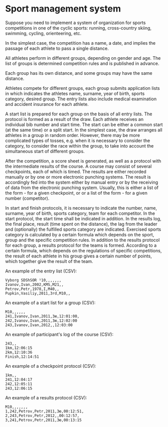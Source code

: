 # Sport management system


Suppose you need to implement a system of organization for sports competitions
in one of the cyclic sports: running, cross-country skiing, swimming, cycling, orienteering, etc.

In the simplest case, the competition has a name, a date, and implies the passage of 
each athlete to pass a single distance.

All athletes perform in different groups, depending on gender and age. The list of groups is determined
competition rules and is published in advance.

Each group has its own distance, and some groups may have the same distance.

Athletes compete for different groups, each group submits application lists in which
indicates the athletes name, surname, year of birth, sports category, desired group.
The entry lists also include medical examination and accident insurance for each athlete.

A start list is prepared for each group on the basis of all entry lists.
The protocol is formed as a result of the draw. Each athlete receives an individual bib number and start time.
The start can be either a common start (at the same time) or a split start. In the simplest case, the draw arranges all athletes in a group in random order.
However, there may be more complicated types of tosses, e.g. when it is necessary to consider the category, to consider the race within the group,
to take into account the simultaneous start of different groups.

After the competition, a score sheet is generated, as well as a protocol with the intermediate results of the course.
A course may consist of several checkpoints, each of which is timed.
The results are either recorded manually or by one or more electronic punching systems.
The result is accordingly fed into the system either by manual entry or by the receiving of data from the electronic punching system.
Usually, this is either a list of the form <number> - <time> for a given checkpoint, or
or a list of the form <checkpoint> - <time> for a given number (competitor).

In start and finish protocols, it is necessary to indicate the number, name, surname, year of birth, sports category, team for each competitor.
In the start protocol, the start time shall be indicated in addition.
In the results log, the final place, result (time spent on the distance), the lag from the leader and (optionally) the fulfilled sports category are indicated.
Exercised sports category is calculated by a certain formula which depends on the sport, group and the specific competition rules.
In addition to the results protocol for each group, a results protocol for the teams is formed.
According to a certain formula, which depends on the regulations of specific competitions, the result of each athlete in his group
gives a certain number of points, which together give the result of the team.

An example of the entry list (CSV):

```csv.
Vyborg SDShSOR ¹10,,,,,,,
Ivanov,Ivan,2002,KMS,M21,,
Petrov,Petr,1978,I,M40,,  
Pupkin,Vasiliy,2011,3rd,M10,,
```

An example of a start list for a group (CSV):

```csv
М10,,,,,,
241,Ivanov,Ivan,2011,3ю,12:01:00,
242,Ivanov,Ivan,2011,3ю,12:02:00
243,Ivanov,Ivan,2012,,12:03:00
```

An example of participant's log of the course (CSV):

```csv
243,,
1km,12:06:15
2km,12:10:36
Finish,12:14:51
```

An example of a checkpoint protocol (CSV):

```csv
1km,,
241,12:04:17
242,12:05:11
243,12:06:15
```

An example of a results protocol (CSV):

```csv
М10,,,,,,,
1,242,Petrov,Petr,2011,3ю,00:12:51,
2,243,Petrov,Petr,2012,,00:12:57,
3,241,Petrov,Petr,2011,3ю,00:13:15
```
